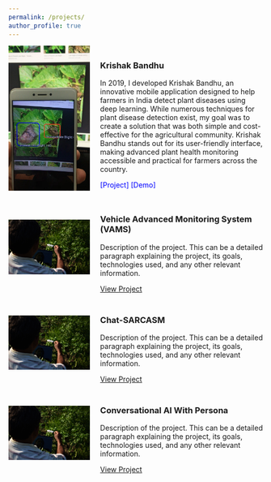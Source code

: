 ```yaml
---
permalink: /projects/
author_profile: true
---
```

<div style="margin-bottom: 20px;">
  <!-- <div style="display: flex; align-items: center; margin-bottom: 20px;">
    <div style="flex: 1;">
      <img src="../images/Krishi_Bandhu.JPG" alt="Project Image" style="max-width: 100%; height: auto;">
    </div>
    <div style="flex: 2; padding-left: 20px;">
      <h3>KAUNet: Exploring KAN for Medical Imaging</h3>
      <p>Description of the project. This can be a detailed paragraph explaining the project, its goals, technologies used, and any other relevant information.</p>
      <a href="LINK_TO_PROJECT">View Project</a>
    </div>
  </div>
  <div style="display: flex; align-items: center; margin-bottom: 20px;">
    <div style="flex: 1;">
      <img src="../images/Krishi_Bandhu.JPG" alt="Project Image" style="max-width: 100%; height: auto;">
    </div>
    <div style="flex: 2; padding-left: 20px;">
      <h3>SpectraNet</h3>
      <p>Description of the project. This can be a detailed paragraph explaining the project, its goals, technologies used, and any other relevant information.</p>
      <a href="LINK_TO_PROJECT">View Project</a>
    </div>
  </div> -->
  <div style="display: flex; align-items: center; margin-bottom: 20px;">
    <div style="flex: 1;">
      <img src="../images/IMG_6946.jpg" alt="Project Image" style="max-width: 100%; height: auto;">
    </div>
    <div style="flex: 2; padding-left: 20px; font-size: 14px;">
      <h3>Krishak Bandhu</h3>
      <p>In 2019, I developed Krishak Bandhu, an innovative mobile application designed to help farmers in India detect plant diseases using deep learning. While numerous techniques for plant disease detection exist, my goal was to create a solution that was both simple and cost-effective for the agricultural community. Krishak Bandhu stands out for its user-friendly interface, making advanced plant health monitoring accessible and practical for farmers across the country.</p>
      <a href="LINK_TO_PROJECT" style="color: blue; text-decoration: none;">[Project]</a> 
      <a href="LINK_TO_PROJECT" style="color: blue; text-decoration: none;">[Demo]</a>
    </div>
  </div>
  <div style="display: flex; align-items: center; margin-bottom: 20px;">
  <div style="flex: 1;">
    <img src="../images/Krishi_Bandhu.JPG" alt="Project Image" style="max-width: 100%; height: auto;">
  </div>
  <div style="flex: 2; padding-left: 20px;">
    <h3>Vehicle Advanced Monitoring System (VAMS)</h3>
    <p>Description of the project. This can be a detailed paragraph explaining the project, its goals, technologies used, and any other relevant information.</p>
    <a href="LINK_TO_PROJECT">View Project</a>
  </div>
</div>
  <div style="display: flex; align-items: center; margin-bottom: 20px;">
  <div style="flex: 1;">
    <img src="../images/Krishi_Bandhu.JPG" alt="Project Image" style="max-width: 100%; height: auto;">
  </div>
  <div style="flex: 2; padding-left: 20px;">
    <h3>Chat-SARCASM</h3>
    <p>Description of the project. This can be a detailed paragraph explaining the project, its goals, technologies used, and any other relevant information.</p>
    <a href="LINK_TO_PROJECT">View Project</a>
  </div>
</div>
  <div style="display: flex; align-items: center; margin-bottom: 20px;">
  <div style="flex: 1;">
    <img src="../images/Krishi_Bandhu.JPG" alt="Project Image" style="max-width: 100%; height: auto;">
  </div>
  <div style="flex: 2; padding-left: 20px;">
    <h3>Conversational AI With Persona</h3>
    <p>Description of the project. This can be a detailed paragraph explaining the project, its goals, technologies used, and any other relevant information.</p>
    <a href="LINK_TO_PROJECT">View Project</a>
  </div>
</div>
</div>

